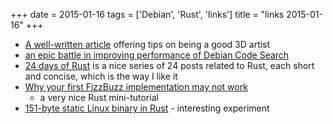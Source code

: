 +++
date = 2015-01-16
tags = ['Debian', 'Rust', 'links']
title = "links 2015-01-16"
+++

-   [A well-written article] offering tips on being a good 3D artist
-   [an epic battle in improving performance of Debian Code Search]
-   [24 days of Rust] is a nice series of 24 posts related to Rust, each
    short and concise, which is the way I like it
-   [Why your first FizzBuzz implementation may not work]
    -   a very nice Rust mini-tutorial
-   [151-byte static Linux binary in Rust] - interesting experiment

  [A well-written article]: http://glenmoyes.com/articles/to_those_learning_3d
  [an epic battle in improving performance of Debian Code Search]: https://people.debian.org/~stapelberg//2014/12/23/code-search-taming-the-latency-tail
  [24 days of Rust]: https://siciarz.net/tag/24%20days%20of%20rust
  [Why your first FizzBuzz implementation may not work]: http://chrismorgan.info/blog/rust-fizzbuzz.html
  [151-byte static Linux binary in Rust]: http://mainisusuallyafunction.blogspot.com/2015/01/151-byte-static-linux-binary-in-rust.html
